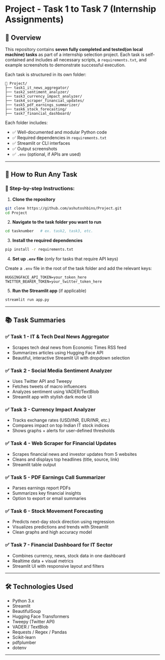 #  Project - Task 1 to Task 7 (Internship Assignments)

## 📌 Overview

This repository contains **seven fully completed  and tested(on local machine) tasks** as part of a internship selection project. Each task is self-contained and includes all necessary scripts, a `requirements.txt`, and example screenshots to demonstrate successful execution.

Each task is structured in its own folder:

```
📁 Project/
├── task1_it_news_aggregator/
├── task2_sentiment_analyzer/
├── task3_currency_impact_analyzer/
├── task4_scraper_financial_updates/
├── task5_pdf_earnings_summarizer/
├── task6_stock_forecasting/
├── task7_financial_dashboard/
```

Each folder includes:
- ✅ Well-documented and modular Python code
- ✅ Required dependencies in `requirements.txt`
- ✅ Streamlit or CLI interfaces
- ✅ Output screenshots
- ✅ `.env` (optional, if APIs are used)

---

## 🚀 How to Run Any Task

### 🔧 Step-by-step Instructions:

1. **Clone the repository**

```bash
git clone https://github.com/ashutoshbins/Project.git
cd Project
```

2. **Navigate to the task folder you want to run**

```bash
cd tasknumber   # ex. task2, task3, etc.
```

3. **Install the required dependencies**

```bash
pip install -r requirements.txt
```

4. **Set up `.env` file** (only for tasks that require API keys)

Create a `.env` file in the root of the task folder and add the relevant keys:

```env
HUGGINGFACE_API_TOKEN=your_token_here
TWITTER_BEARER_TOKEN=your_twitter_token_here
```

5. **Run the Streamlit app** (if applicable)

```bash
streamlit run app.py
```

---

## 📚 Task Summaries

### ✅ Task 1 - IT & Tech Deal News Aggregator
- Scrapes tech deal news from Economic Times RSS feed
- Summarizes articles using Hugging Face API
- Beautiful, interactive Streamlit UI with dropdown selection

### ✅ Task 2 - Social Media Sentiment Analyzer
- Uses Twitter API and Tweepy
- Fetches tweets of macro influencers
- Analyzes sentiment using VADER/TextBlob
- Streamlit app with stylish dark mode UI

### ✅ Task 3 - Currency Impact Analyzer
- Tracks exchange rates (USD/INR, EUR/INR, etc.)
- Compares impact on top Indian IT stock indices
- Shows graphs + alerts for user-defined thresholds

### ✅ Task 4 - Web Scraper for Financial Updates
- Scrapes financial news and investor updates from 5 websites
- Cleans and displays top headlines (title, source, link)
- Streamlit table output

### ✅ Task 5 - PDF Earnings Call Summarizer
- Parses earnings report PDFs
- Summarizes key financial insights
- Option to export or email summaries

### ✅ Task 6 - Stock Movement Forecasting
- Predicts next-day stock direction using regression
- Visualizes predictions and trends with Streamlit
- Clean graphs and high accuracy model

### ✅ Task 7 - Financial Dashboard for IT Sector
- Combines currency, news, stock data in one dashboard
- Realtime data + visual metrics
- Streamlit UI with responsive layout and filters

---

## 🛠️ Technologies Used

- Python 3.x
- Streamlit
- BeautifulSoup
- Hugging Face Transformers
- Tweepy (Twitter API)
- VADER / TextBlob
- Requests / Regex / Pandas
- Scikit-learn
- pdfplumber
- dotenv

---

